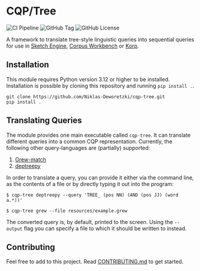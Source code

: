 # CQP/Tree

![CI Pipeline](https://github.com/Niklas-Deworetzki/ctp/actions/workflows/automation.yml/badge.svg?branch=main)
![GitHub Tag](https://img.shields.io/github/v/tag/Niklas-Deworetzki/cqp-tree)
![GitHub License](https://img.shields.io/github/license/Niklas-Deworetzki/cqp-tree)

A framework to translate tree-style linguistic queries into sequential queries for use in [Sketch Engine](https://www.sketchengine.eu/), [Corpus Workbench](https://cwb.sourceforge.io/) or [Korp](https://spraakbanken.gu.se/korp).

## Installation

This module requires Python version 3.12 or higher to be installed.
Installation is possible by cloning this repository and running `pip install .`.

```shell
git clone https://github.com/Niklas-Deworetzki/cqp-tree.git
pip install .
```

## Translating Queries

The module provides one main executable called `cqp-tree`.
It can translate different queries into a common CQP representation.
Currently, the following other query-languages are (partially) supported:
1. [Grew-match](https://match.grew.fr/)
2. [deptreepy](https://github.com/aarneranta/deptreepy/tree/main)

In order to translate a query, you can provide it either via the command line, as the contents of a file or by directly typing it out into the program:

```shell
$ cqp-tree deptreepy --query 'TREE_ (pos NN) (AND (pos JJ) (word a.*))'
```

```shell
$ cqp-tree grew --file resources/example.grew
```

The converted query is, by default, printed to the screen.
Using the `--output` flag you can specify a file to which it should be written to instead.

## Contributing

Feel free to add to this project.
Read [CONTRIBUTING.md](CONTRIBUTING.md) to get started.

